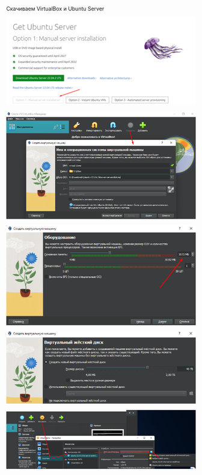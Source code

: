 
Скачиваем VirtualBox и Ubuntu Server

![](_png/ea23097f2d5b7e2c0ed25869e4da7e17.png)



![](_png/ab34f04e77808fb96b93ae9761859ab9.png)



![](_png/7dbd47454e3e8d8581522dbd4cd312f1.png)



![](_png/a583526c901c3ae427fcc88ac8010109.png)



![](_png/de74ef1911d2a4e53379172679b3d359.png)




